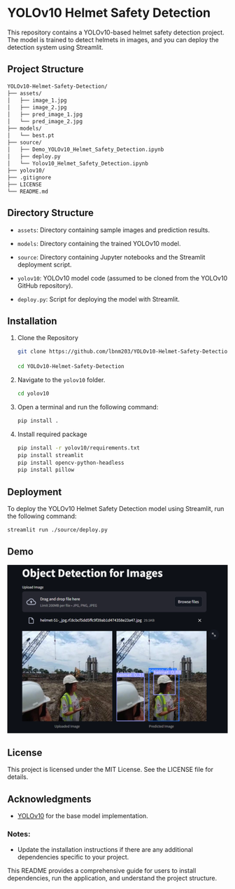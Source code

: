 # YOLOv10 Helmet Safety Detection

This repository contains a YOLOv10-based helmet safety detection project. The model is trained to detect helmets in images, and you can deploy the detection system using Streamlit.

## Project Structure

```plaintext
YOLOv10-Helmet-Safety-Detection/
├── assets/
│   ├── image_1.jpg
│   ├── image_2.jpg
│   ├── pred_image_1.jpg
│   └── pred_image_2.jpg
├── models/
│   └── best.pt
├── source/
│   ├── Demo_YOLOv10_Helmet_Safety_Detection.ipynb
│   ├── deploy.py
│   └── Yolov10_Helmet_Safety_Detection.ipynb
├── yolov10/
├── .gitignore
├── LICENSE
└── README.md
```
## Directory Structure

- `assets`: Directory containing sample images and prediction results.

- `models`: Directory containing the trained YOLOv10 model.

- `source`: Directory containing Jupyter notebooks and the Streamlit deployment script.

- `yolov10`: YOLOv10 model code (assumed to be cloned from the YOLOv10 GitHub repository).

- `deploy.py`: Script for deploying the model with Streamlit.

## Installation
1. Clone the Repository
   ```bash
   git clone https://github.com/lbnm203/YOLOv10-Helmet-Safety-Detection.git

   cd YOLOv10-Helmet-Safety-Detection
   ```

2. Navigate to the `yolov10` folder.
   ```bash
   cd yolov10
   ```

3. Open a terminal and run the following command:
   ```bash
   pip install .
   ```

4. Install required package
   ```bash
   pip install -r yolov10/requirements.txt
   pip install streamlit
   pip install opencv-python-headless
   pip install pillow
   ```

## Deployment
To deploy the YOLOv10 Helmet Safety Detection model using Streamlit, run the following command:
   ```bash
   streamlit run ./source/deploy.py
   ```

## Demo 
<p align = 'center'>
   <img src='./assets/pred_image_3.png'>
</p>

## License
This project is licensed under the MIT License. See the LICENSE file for details.

## Acknowledgments
- [YOLOv10](https://github.com/THU-MIG/yolov10) for the base model implementation.


### Notes:
- Update the installation instructions if there are any additional dependencies specific to your project.

This README provides a comprehensive guide for users to install dependencies, run the application, and understand the project structure.
